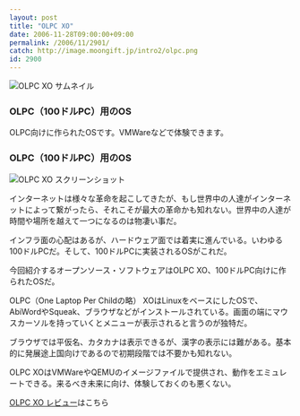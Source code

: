 ```yaml
---
layout: post
title: "OLPC XO"
date: 2006-11-28T09:00:00+09:00
permalink: /2006/11/2901/
catch: http://image.moongift.jp/intro2/olpc.png
id: 2900
---
```

 ![OLPC XO サムネイル](http://image.moongift.jp/intro2/olpc.t.png "OLPC XO サムネイル")
  

### OLPC（100ドルPC）用のOS
  
OLPC向けに作られたOSです。VMWareなどで体験できます。  
<!--more-->  

### OLPC（100ドルPC）用のOS
  

![OLPC XO スクリーンショット](http://image.moongift.jp/intro2/olpc.png "OLPC XO スクリーンショット")

  

インターネットは様々な革命を起こしてきたが、もし世界中の人達がインターネットによって繋がったら、それこそが最大の革命かも知れない。世界中の人達が時間や場所を越えて一つになるのは物凄い事だ。

  

インフラ面の心配はあるが、ハードウェア面では着実に進んでいる。いわゆる100ドルPCだ。そして、100ドルPCに実装されるOSがこれだ。

  

今回紹介するオープンソース・ソフトウェアはOLPC XO、100ドルPC向けに作られたOSだ。

  

OLPC（One Laptop Per Childの略） XOはLinuxをベースにしたOSで、AbiWordやSqueak、ブラウザなどがインストールされている。画面の端にマウスカーソルを持っていくとメニューが表示されると言うのが独特だ。

  

ブラウザでは平仮名、カタカナは表示できるが、漢字の表示には難がある。基本的に発展途上国向けであるので初期段階では不要かも知れない。

  

OLPC XOはVMWareやQEMUのイメージファイルで提供され、動作をエミュレートできる。来るべき未来に向け、体験しておくのも悪くない。

  

[OLPC XO レビュー](http://oss.moongift.jp/review/i-2902.html)はこちら

